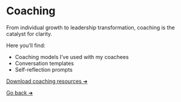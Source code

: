 # Coaching

From individual growth to leadership transformation, coaching is the catalyst for clarity.

Here you’ll find:
- Coaching models I’ve used with my coachees
- Conversation templates
- Self-reflection prompts

[Download coaching resources ➜](informationartist.github.io/downloads/)

[Go back ➜](informationartist.github.io/README.md/)
